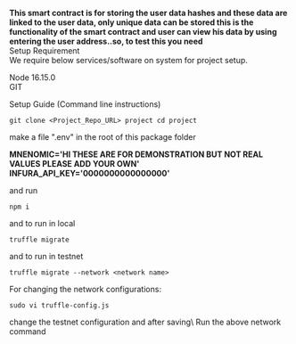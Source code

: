 **This smart contract is for storing the user data hashes and these data are linked to the user data, only unique data can be stored this is the functionality of the smart contract and user can view his data by using entering the user address..so, to test this you need**\
Setup Requirement\
We require below services/software on system for project setup.

Node 16.15.0\
GIT


Setup Guide (Command line instructions)
```
git clone <Project_Repo_URL> project cd project
```

make a file ".env" in the root of this package folder

**MNENOMIC='HI THESE ARE FOR DEMONSTRATION BUT NOT  REAL VALUES PLEASE ADD YOUR OWN'**\
**INFURA_API_KEY='0000000000000000'**

and run 
```
npm i
```
and to run in local

```
truffle migrate
```
and to run in testnet

```
truffle migrate --network <network name>
```
For changing the network configurations:
```
sudo vi truffle-config.js
```
change the testnet configuration and after saving\ Run the above network command
